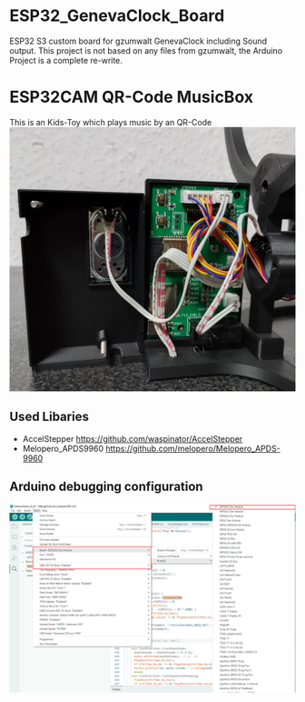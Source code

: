 # ESP32_GenevaClock_Board
ESP32 S3 custom board for gzumwalt GenevaClock including Sound output.
This project is not based on any files from gzumwalt, the Arduino Project is a complete re-write.

# ESP32CAM QR-Code MusicBox
This is an Kids-Toy which plays music by an QR-Code
![Image](Images/Clock_4.png)

## Used Libaries
- AccelStepper https://github.com/waspinator/AccelStepper
- Melopero_APDS9960 https://github.com/melopero/Melopero_APDS-9960

## Arduino debugging configuration
![Image](Images/Arduino_Connection_Parameter.png)
